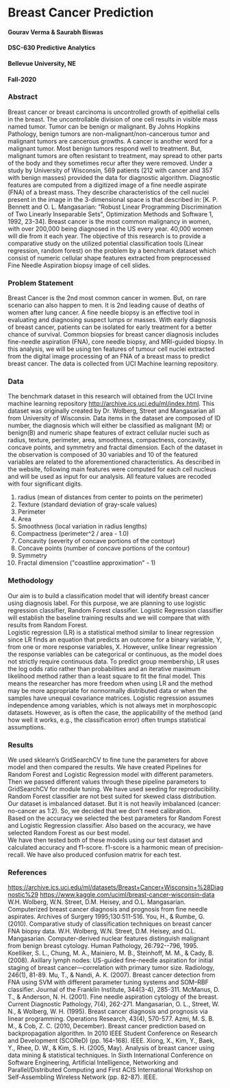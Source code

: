 # Breast Cancer Prediction

#### Gourav Verma & Saurabh Biswas<br />
#### DSC-630 Predictive Analytics<br />
#### Bellevue University, NE<br />
#### Fall-2020<br />

### Abstract
Breast cancer or breast carcinoma is uncontrolled growth of epithelial cells in the breast. The uncontrollable division of one cell results in visible mass named tumor. Tumor can be benign or malignant. By Johns Hopkins Pathology, benign tumors are non-malignant/non-cancerous tumor and malignant tumors are cancerous growths. A cancer is another word for a malignant tumor. Most benign tumors respond well to treatment. But, malignant tumors are often resistant to treatment, may spread to other parts of the body and they sometimes recur after they were removed. Under a study by University of Wisconsin, 569 patients (212 with cancer and 357 with benign masses) provided the data for diagnostic algorithm. Diagnostic features are computed from a digitized image of a fine needle aspirate (FNA) of a breast mass. They describe characteristics of the cell nuclei present in the image in the 3-dimensional space is that described in: [K. P. Bennett and O. L. Mangasarian: "Robust Linear Programming Discrimination of Two Linearly Inseparable Sets", Optimization Methods and Software 1, 1992, 23-34]. Breast cancer is the most common malignancy in women, with over 200,000 being diagnosed in the US every year. 40,000 women will die from it each year. The objective of this research is to provide a comparative study on the utilized potential classification tools (Linear regression, random forest) on the problem by a benchmark dataset which consist of numeric cellular shape features extracted from preprocessed Fine Needle Aspiration biopsy image of cell slides.
 
### Problem Statement
Breast Cancer is the 2nd most common cancer in women. But, on rare scenario can also happen to men. It is 2nd leading cause of deaths of women after lung cancer. A fine needle biopsy is an effective tool in evaluating and diagnosing suspect lumps or masses. With early diagnosis of breast cancer, patients can be isolated for early treatment for a better chance of survival. Common biopsies for breast cancer diagnosis includes fine-needle aspiration (FNA), core needle biopsy, and MRI-guided biopsy.  In this analysis, we will be using ten features of tumour cell nuclei extracted from the digital image processing of an FNA of a breast mass to predict breast cancer. The data is collected from UCI Machine learning repository.
 
### Data
The benchmark dataset in this research will obtained from the UCI Irvine machine learning repository http://archive.ics.uci.edu/ml/index.html. This dataset was originally created by Dr. Wolberg, Street and Mangasarian all from University of Wisconsin. Data items in the dataset are composed of ID number, the diagnosis which will either be classified as malignant (M) or benign(B) and numeric shape features of extract cellular nuclei such as radius, texture, perimeter, area, smoothness, compactness, concavity, concave points, and symmetry and fractal dimension. Each of the dataset in the observation is composed of 30 variables and 10 of the featured variables are related to the aforementioned characteristics. As described in the website, following main features were computed for each cell nucleus and will be used as input for our analysis. All feature values are recoded with four significant digits.
1.	radius (mean of distances from center to points on the perimeter)
2.	Texture (standard deviation of gray-scale values)
3.	Perimeter
4.	Area
5.	Smoothness (local variation in radius lengths)
6.	Compactness (perimeter^2 / area - 1.0)
7.	Concavity (severity of concave portions of the contour)
8.	Concave points (number of concave portions of the contour)
9.	Symmetry
10.	Fractal dimension ("coastline approximation" - 1)
 
### Methodology
Our aim is to build a classification model that will identify breast cancer using diagnosis label. For this purpose, we are planning to use logistic regression classifier, Random Forest classifier. Logistic Regression classifier will establish the baseline training results and we will compare that with results from Random Forest.<br />
Logistic regression (LR) is a statistical method similar to linear regression since LR finds an equation that predicts an outcome for a binary variable, Y, from one or more response variables, X. However, unlike linear regression the response variables can be categorical or continuous, as the model does not strictly require continuous data. To predict group membership, LR uses the log odds ratio rather than probabilities and an iterative maximum likelihood method rather than a least square to fit the final model. This means the researcher has more freedom when using LR and the method may be more appropriate for nonnormally distributed data or when the samples have unequal covariance matrices. Logistic regression assumes independence among variables, which is not always met in morphoscopic datasets. However, as is often the case, the applicability of the method (and how well it works, e.g., the classification error) often trumps statistical assumptions.

### Results
We used sklearn’s GridSearchCV to fine tune the parameters for above model and then compared the results. We have created Pipelines for Random Forest and Logistic Regression model with different parameters. Then we passed different values through these pipeline parameters to GridSearchCV for module tuning. We have used seeding for reproducibility.
Random Forest classifier are not best suited for skewed class distribution. Our dataset is imbalanced dataset. But it is not heavily imbalanced (cancer: no-cancer as 1:2). So, we decided that we don’t need calibration.<br />
Based on the accuracy we selected the best parameters for Random Forest and Logistic Regression classifier. Also based on the accuracy, we have selected Random Forest as our best model.<br />
We have then tested both of these models using our test dataset and calculated accuracy and f1-score. f1-score is a harmonic mean of precision-recall. We have also produced confusion matrix for each test.<br />

### References
https://archive.ics.uci.edu/ml/datasets/Breast+Cancer+Wisconsin+%28Diagnostic%29 
https://www.kaggle.com/uciml/breast-cancer-wisconsin-data 
W.H. Wolberg, W.N. Street, D.M. Heisey, and O.L. Mangasarian. Computerized breast cancer diagnosis and prognosis from fine needle aspirates. Archives of Surgery 1995;130:511-516.
You, H., & Rumbe, G. (2010). Comparative study of classification techniques on breast cancer FNA biopsy data.
W.H. Wolberg, W.N. Street, D.M. Heisey, and O.L. Mangasarian. Computer-derived nuclear features distinguish malignant from benign breast cytology. Human Pathology, 26:792--796, 1995.
Koelliker, S. L., Chung, M. A., Mainiero, M. B., Steinhoff, M. M., & Cady, B. (2008). Axillary lymph nodes: US-guided fine-needle aspiration for initial staging of breast cancer—correlation with primary tumor size. Radiology, 246(1), 81-89.
Mu, T., & Nandi, A. K. (2007). Breast cancer detection from FNA using SVM with different parameter tuning systems and SOM–RBF classifier. Journal of the Franklin Institute, 344(3-4), 285-311.
McManus, D. T., & Anderson, N. H. (2001). Fine needle aspiration cytology of the breast. Current Diagnostic Pathology, 7(4), 262-271.
Mangasarian, O. L., Street, W. N., & Wolberg, W. H. (1995). Breast cancer diagnosis and prognosis via linear programming. Operations Research, 43(4), 570-577.
Azmi, M. S. B. M., & Cob, Z. C. (2010, December). Breast cancer prediction based on backpropagation algorithm. In 2010 IEEE Student Conference on Research and Development (SCOReD) (pp. 164-168). IEEE.
Xiong, X., Kim, Y., Baek, Y., Rhee, D. W., & Kim, S. H. (2005, May). Analysis of breast cancer using data mining & statistical techniques. In Sixth International Conference on Software Engineering, Artificial Intelligence, Networking and Parallel/Distributed Computing and First ACIS International Workshop on Self-Assembling Wireless Network (pp. 82-87). IEEE.



